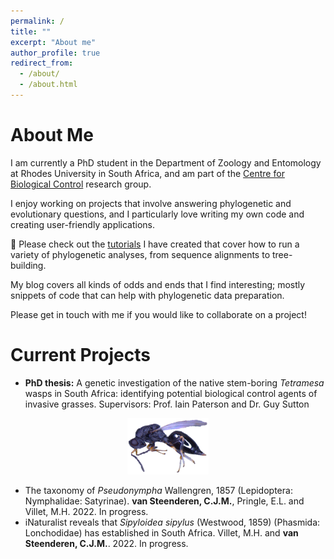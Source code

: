 ```yaml
---
permalink: /
title: ""
excerpt: "About me"
author_profile: true
redirect_from: 
  - /about/
  - /about.html
---
```


# About Me

I am currently a PhD student in the Department of Zoology and Entomology at Rhodes University in South Africa, and am part of the [Centre for Biological Control](https://www.ru.ac.za/centreforbiologicalcontrol/) research group. 

I enjoy working on projects that involve answering phylogenetic and evolutionary questions, and I particularly love writing my own code and creating user-friendly applications. 

📌 Please check out the [tutorials](https://github.com/clarkevansteenderen/CBC_Tutorials) I have created that cover how to run a variety of phylogenetic analyses, from sequence alignments to tree-building.

My blog covers all kinds of odds and ends that I find interesting; mostly snippets of code that can help with phylogenetic data preparation.

Please get in touch with me if you would like to collaborate on a project!

# Current Projects

* **PhD thesis:** A genetic investigation of the native stem-boring *Tetramesa* wasps in South Africa: identifying potential biological control agents of invasive grasses. Supervisors: Prof. Iain Paterson and Dr. Guy Sutton

<p align="center">
<img src= "/images/tetramesa_website.png" height = "90">
</p>

* The taxonomy of *Pseudonympha* Wallengren, 1857 (Lepidoptera: Nymphalidae: Satyrinae). **van Steenderen, C.J.M.**, Pringle, E.L. and Villet, M.H. 2022. In progress.
* iNaturalist reveals that *Sipyloidea sipylus* (Westwood, 1859) (Phasmida: Lonchodidae) has established in South Africa. Villet, M.H. and **van Steenderen, C.J.M.**. 2022. In progress.
